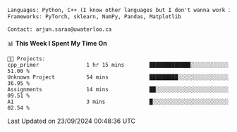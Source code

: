 ```txt
Languages: Python, C++ (I know other languages but I don't wanna work in em)
Frameworks: PyTorch, sklearn, NumPy, Pandas, Matplotlib

Contact: arjun.sarao@uwaterloo.ca
```

<!--START_SECTION:waka-->
📊 **This Week I Spent My Time On** 

```text
🐱‍💻 Projects: 
cpp_primer               1 hr 15 mins        █████████████░░░░░░░░░░░░   51.00 % 
Unknown Project          54 mins             █████████░░░░░░░░░░░░░░░░   36.95 % 
Assignments              14 mins             ██░░░░░░░░░░░░░░░░░░░░░░░   09.51 % 
A1                       3 mins              █░░░░░░░░░░░░░░░░░░░░░░░░   02.54 % 
```


 Last Updated on 23/09/2024 00:48:36 UTC
<!--END_SECTION:waka-->
